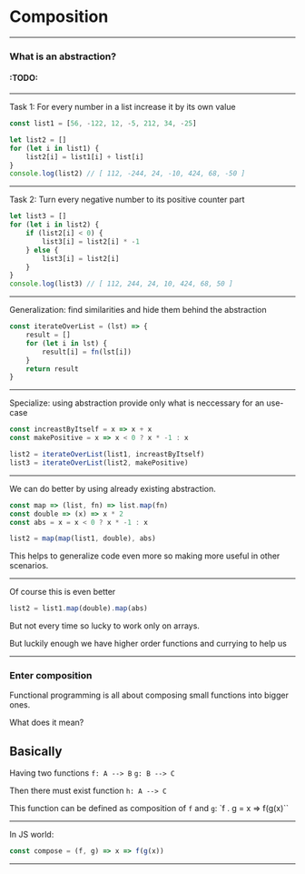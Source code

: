 
# Composition
---
### What is an abstraction?

#### :TODO:
---
Task 1: For every number in a list increase it by its own value
```javascript
const list1 = [56, -122, 12, -5, 212, 34, -25]

let list2 = []
for (let i in list1) {
	list2[i] = list1[i] + list[i]
}
console.log(list2) // [ 112, -244, 24, -10, 424, 68, -50 ]
```
___
Task 2: Turn every negative number to its positive counter part

```javascript
let list3 = []
for (let i in list2) {
	if (list2[i] < 0) {
		list3[i] = list2[i] * -1
	} else {
		list3[i] = list2[i]
	}
}
console.log(list3) // [ 112, 244, 24, 10, 424, 68, 50 ]
```
---
Generalization: find similarities and hide them behind the abstraction

```javascript
const iterateOverList = (lst) => {
	result = []
	for (let i in lst) {
		result[i] = fn(lst[i])
	}
	return result
}
```
___
Specialize: using abstraction provide only what is neccessary for an use-case

```javascript
const increastByItself = x => x + x
const makePositive = x => x < 0 ? x * -1 : x

list2 = iterateOverList(list1, increastByItself)
list3 = iterateOverList(list2, makePositive)
```
---
We can do better by using already existing abstraction.

```javascript
const map => (list, fn) => list.map(fn)
const double => (x) => x * 2
const abs = x = x < 0 ? x * -1 : x

list2 = map(map(list1, double), abs)
```
This helps to generalize code even more so making more useful in other scenarios.

---
Of course this is even better
```javascript
list2 = list1.map(double).map(abs)
```
But not every time so lucky to work only on arrays.

But luckily enough we have higher order functions and currying to help us
___
### Enter composition

Functional programming is all about composing small functions into bigger ones.

What does it mean?

Basically 
---

Having two functions
`f: A --> B`
`g: B --> C`

Then there must exist function `h: A --> C`

This function can be defined as composition of `f` and `g`:
`f . g = x => f(g(x)``

---
In JS world:

```javascript
const compose = (f, g) => x => f(g(x))
```


---
<!--stackedit_data:
eyJoaXN0b3J5IjpbLTc1NzM2NTQ4MCwtMjA3MzIyNjk3Niw5OD
AyODA4NzQsLTIyNTg2MzM3NSwyMDQ4ODk4MjE1LDE4MjI2NjA4
MzUsLTk1MDQxMjk5NywtMTYwMjcxOTM4LDg2OTY0MDMxMCwtOT
IwODk3MDAsLTEwODIwMjkwMDEsMTAxMTkzNjczNiwtNTMxMDc0
ODM3LC0xNTUyNTc4MzE5LC0xOTI4NDQ1OTQ4XX0=
-->